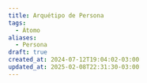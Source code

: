 ```yaml
---
title: Arquétipo de Persona
tags:
  - Átomo
aliases:
  - Persona
draft: true
created_at: 2024-07-12T19:04:02-03:00
updated_at: 2025-02-08T22:31:30-03:00
---
```



